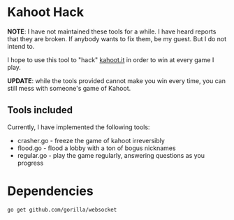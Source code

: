 # Kahoot Hack

**NOTE**: I have not maintained these tools for a while. I have heard reports that they are broken. If anybody wants to fix them, be my guest. But I do not intend to.

I hope to use this tool to "hack" [kahoot.it](http://kahoot.it) in order to win at every game I play.

**UPDATE**: while the tools provided cannot make you win every time, you can still mess with someone's game of Kahoot.

## Tools included

Currently, I have implemented the following tools:

 * crasher.go - freeze the game of kahoot irreversibly
 * flood.go - flood a lobby with a ton of bogus nicknames
 * regular.go - play the game regularly, answering questions as you progress

# Dependencies

    go get github.com/gorilla/websocket

